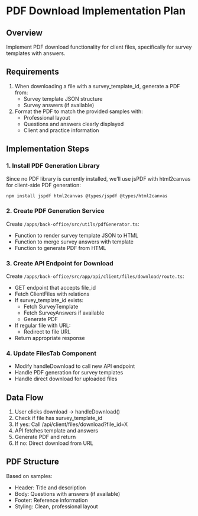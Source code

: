 # PDF Download Implementation Plan

## Overview
Implement PDF download functionality for client files, specifically for survey templates with answers.

## Requirements
1. When downloading a file with a survey_template_id, generate a PDF from:
   - Survey template JSON structure
   - Survey answers (if available)
2. Format the PDF to match the provided samples with:
   - Professional layout
   - Questions and answers clearly displayed
   - Client and practice information

## Implementation Steps

### 1. Install PDF Generation Library
Since no PDF library is currently installed, we'll use jsPDF with html2canvas for client-side PDF generation:
```bash
npm install jspdf html2canvas @types/jspdf @types/html2canvas
```

### 2. Create PDF Generation Service
Create `/apps/back-office/src/utils/pdfGenerator.ts`:
- Function to render survey template JSON to HTML
- Function to merge survey answers with template
- Function to generate PDF from HTML

### 3. Create API Endpoint for Download
Create `/apps/back-office/src/app/api/client/files/download/route.ts`:
- GET endpoint that accepts file_id
- Fetch ClientFiles with relations
- If survey_template_id exists:
  - Fetch SurveyTemplate
  - Fetch SurveyAnswers if available
  - Generate PDF
- If regular file with URL:
  - Redirect to file URL
- Return appropriate response

### 4. Update FilesTab Component
- Modify handleDownload to call new API endpoint
- Handle PDF generation for survey templates
- Handle direct download for uploaded files

## Data Flow
1. User clicks download → handleDownload()
2. Check if file has survey_template_id
3. If yes: Call /api/client/files/download?file_id=X
4. API fetches template and answers
5. Generate PDF and return
6. If no: Direct download from URL

## PDF Structure
Based on samples:
- Header: Title and description
- Body: Questions with answers (if available)
- Footer: Reference information
- Styling: Clean, professional layout